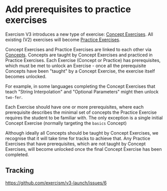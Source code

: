 # Add prerequisites to practice exercises

Exercism V3 introduces a new type of exercise: [Concept Exercises](https://github.com/exercism/v3-docs/blob/master/product/concept-exercises.md). All existing (V2) exercises will become [Practice Exercises](https://github.com/exercism/v3-docs/blob/master/product/practice-exercises.md).

Concept Exercises and Practice Exercises are linked to each other via [Concepts](https://github.com/exercism/v3-docs/blob/master/anatomy/tracks/concepts.md). Concepts are taught by Concept Exercises and practiced in Practice Exercises. Each Exercise (Concept or Practice) has prerequisites, which must be met to unlock an Exercise - once all the prerequisite Concepts have been "taught" by a Concept Exercise, the exercise itself becomes unlocked.

For example, in some languages completing the Concept Exercises that teach "String Interpolation" and "Optional Parameters" might then unlock `two-fer`.

Each Exercise should have one or more prerequisites, where each prerequisite describes the minimal set of concepts the Practice Exercise requires the student to be familiar with. The only exception is a single initial Concept Exercise (normally targeting the `basics` Concept)

Although ideally all Concepts should be taught by Concept Exercises, we recognise that it will take time for tracks to achieve that. Any Practice Exercises that have prerequisites, which are not taught by Concept Exercises, will become unlocked once the final Concept Exercise has been completed.

## Tracking

https://github.com/exercism/v3-launch/issues/6
